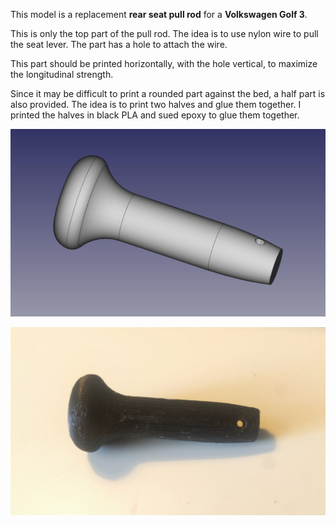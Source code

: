 This model is a replacement **rear seat pull rod** for a **Volkswagen Golf 3**.

This is only the top part of the pull rod. The idea is to use nylon wire to pull the seat lever. The part has a hole to attach the wire.

This part should be printed horizontally, with the hole vertical, to maximize the longitudinal strength.

Since it may be difficult to print a rounded part against the bed, a half part is also provided. The idea is to print two halves and glue them together. I printed the halves in black PLA and sued epoxy to glue them together. 

![A rendering of the 3D model. It is a cylinder with a diameter of about 9mm that becomes larger on one side so that it can be pulled on. The other side has a hole where a wire can be inderted to pull on the seat lever.](vw-golf-3-rear-seat-pull-rod.jpg)

![A picture of the printed part, made in black PLA.](vw-golf-3-rear-seat-pull-rod-printed.jpg)
